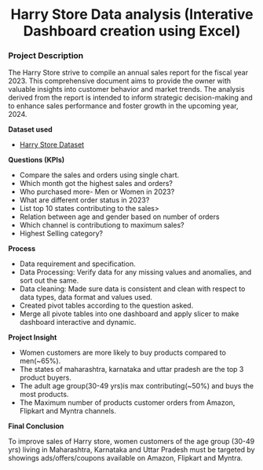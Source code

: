 <h1 align="center">Harry Store Data analysis (Interative Dashboard creation using Excel)</h1>
<h3><p align="Left"><b>Project Description</b></p></h3>

The Harry Store strive to compile an annual sales report for the fiscal year 2023. This comprehensive document aims to provide the owner with valuable insights into customer behavior and market trends. The analysis derived from the report is intended to inform strategic decision-making and to enhance sales performance and foster growth in the upcoming year, 2024.
<p align="Left"><b>Dataset used</b></p>
<ul>
 <li><a href="https://github.com/Bhoyar3/Excel-project/blob/main/Harry%20Store%20Dataset.xlsx">Harry Store Dataset</a></li>
</ul>

<p align="Left"><b>Questions (KPIs)</b></p>
<ul>
 <li>Compare the sales and orders using single chart.</li>
 <li>Which month got the highest sales and orders?</li>
 <li>Who purchased more- Men or Women in 2023?</li>
 <li>What are different order status in 2023?</li>
 <li>List top 10 states contributing to the sales></li>
 <li>Relation between age and gender based on number of orders</li>
 <li>Which channel is contributiong to maximum sales?</li>
 <li>Highest Selling category?</li> 
</ul>

<p align="left"><b>Process</b></p>
<ul>
 <li>Data requirement and specification.</li>
 <li>Data Processing: Verify data for any missing values and anomalies, and sort out the same.</li>
 <li>Data cleaning: Made sure data is consistent and clean with respect to data types, data format  and values used.</li>
 <li>Created pivot tables according to the question asked.</li>
 <li>Merge all pivote tables into one dashboard and apply slicer to make dashboard interactive and dynamic.</li>
</ul>

<p align="left"><b>Project Insight</b></p>
<ul>
 <li>Women customers are more likely to buy products compared to men(~65%).</li>
 <li>The states of maharashtra, karnataka and uttar pradesh are the top 3 product buyers.</li>
 <li>The adult age group(30-49 yrs)is max contributing(~50%) and buys the most products.</li>
 <li>The Maximum number of products customer orders from Amazon, Flipkart and Myntra channels.</li>
</ul>

<p align="left"><b>Final Conclusion</b></p>
To improve sales of Harry store, women customers of the age group (30-49 yrs) living in Maharashtra, Karnataka and Uttar Pradesh must be targeted by showings ads/offers/coupons available on Amazon, Flipkart and Myntra.

